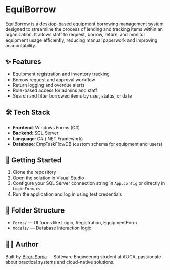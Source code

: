 # EquiBorrow

EquiBorrow is a desktop-based equipment borrowing management system designed to streamline the process of lending and tracking items within an organization. It allows staff to request, borrow, return, and monitor equipment usage efficiently, reducing manual paperwork and improving accountability.

## ✨ Features

- Equipment registration and inventory tracking  
- Borrow request and approval workflow  
- Return logging and overdue alerts  
- Role-based access for admins and staff  
- Search and filter borrowed items by user, status, or date

## 🛠️ Tech Stack

- **Frontend**: Windows Forms (C#)
- **Backend**: SQL Server  
- **Language**: C# (.NET Framework)  
- **Database**: EmpTaskFlowDB (custom schema for equipment and users)

## 🚀 Getting Started

1. Clone the repository  
2. Open the solution in Visual Studio  
3. Configure your SQL Server connection string in `App.config` or directly in `LoginForm.cs`  
4. Run the application and log in using test credentials

## 📂 Folder Structure

- `Forms/` — UI forms like Login, Registration, EquipmentForm  
- `Models/` — Database interaction logic  

## 👩‍💻 Author

Built by [Birori Sonia](https://github.com/soniabirori) — Software Engineering student at AUCA, passionate about practical systems and cloud-native solutions.
